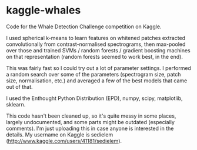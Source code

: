 kaggle-whales
=============

Code for the Whale Detection Challenge competition on Kaggle. 

I used spherical k-means to learn features on whitened patches extracted convolutionally from contrast-normalised spectrograms, then max-pooled over those and trained SVMs / random forests / gradient boosting machines on that representation (random forests seemed to work best, in the end).

This was fairly fast so I could try out a lot of parameter settings. I performed a random search over some of the parameters (spectrogram size, patch size, normalisation, etc.) and averaged a few of the best models that came out of that.

I used the Enthought Python Distribution (EPD), numpy, scipy, matplotlib, sklearn.

This code hasn't been cleaned up, so it's quite messy in some places, largely undocumented, and some parts might be outdated (especially comments). I'm just uploading this in case anyone is interested in the details. My username on Kaggle is sedielem (http://www.kaggle.com/users/41181/sedielem).